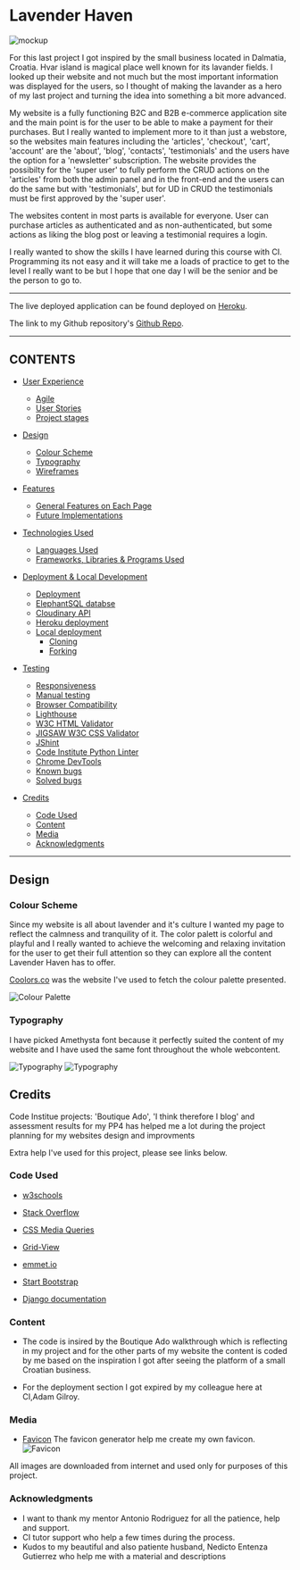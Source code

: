 # Lavender Haven

![mockup](readme_img/amiresponsive.png)

For this last project I got inspired by the small business located in Dalmatia, Croatia. Hvar island is magical place well known for its lavander fields. I looked up their website and not much but the most important information was displayed for the users, so I thought of making the lavander as a hero of my last project and turning the idea into something a bit more advanced.

My website is a fully functioning B2C and B2B e-commerce application site and the main point is for the user to be able to make a payment for their purchases. But I really wanted to implement more to it than just a webstore, so the websites main features including the 'articles', 'checkout', 'cart', 'account' are the 'about', 'blog', 'contacts', 'testimonials' and the users have the option for a 'newsletter' subscription. The website provides the possibilty for the 'super user' to fully perform the CRUD actions on the 'articles' from both the admin panel and in the front-end and the users can do the same but with 'testimonials', but for UD in CRUD the testimonials must be first approved by the 'super user'.

The websites content in most parts is available for everyone. User can purchase articles as authenticated and as non-authenticated, but some actions as liking the blog post or leaving a testimonial requires a login.

I really wanted to show the skills I have learned during this course with CI. Programming its not easy and it will take me a loads of practice to get to the level I really want to be but I hope that one day I will be the senior and be the person to go to. 

<hr>

The live deployed application can be found deployed on [Heroku]().

The link to my Github repository's [Github Repo](https://github.com/Balkaneros91/Lavender-Haven-PP5).

<hr>

## CONTENTS

- [User Experience](#user-experience-ux)

  - [Agile](#agile)
  - [User Stories](#user-stories)
  - [Project stages](#project-stages)

- [Design](#design)

  - [Colour Scheme](#colour-scheme)
  - [Typography](#typography)
  - [Wireframes](#wireframes)

- [Features](#features)

  - [General Features on Each Page](#general-features-on-each-page)
  - [Future Implementations](#future-implementations)

- [Technologies Used](#technologies-used)

  - [Languages Used](#languages-used)
  - [Frameworks, Libraries & Programs Used](#frameworks-libraries--programs-used)

- [Deployment & Local Development](#deployment--local-development)

  - [Deployment](#deployment)
  - [ElephantSQL databse](#elephantsql-database)
  - [Cloudinary API](#cloudinary-api)
  - [Heroku deployment](#heroku-deployment)
  - [Local deployment](#local-deployment)
    - [Cloning](#cloning)
    - [Forking](#forking)

- [Testing](#testing)

  - [Responsiveness](#responsiveness)
  - [Manual testing](#manual-testing)
  - [Browser Compatibility](#browser-compatibility)
  - [Lighthouse](#lighthouse)
  - [W3C HTML Validator](#w3c-html-validator)
  - [JIGSAW W3C CSS Validator](#jigsaw-w3c-css-validator)
  - [JShint](#jshint)
  - [Code Institute Python Linter](#code-institute-python-linter)
  - [Chrome DevTools](#chrome-devTools)
  - [Known bugs](#known-bugs)
  - [Solved bugs](#solved-bugs)

- [Credits](#credits)
  - [Code Used](#code-used)
  - [Content](#content)
  - [Media](#media)
  - [Acknowledgments](#acknowledgments)

<hr>


## Design

### Colour Scheme

Since my website is all about lavender and it's culture I wanted my page to reflect the calmness and tranquility of it. The color palett is colorful and playful and I really wanted to achieve the welcoming and relaxing invitation for the user to get their full attention so they can explore all the content Lavender Haven has to offer.

[Coolors.co](https://coolors.co/) was the website I've used to fetch the colour palette presented.

![Colour Palette](readme_img/coolors.png)

### Typography

I have picked Amethysta font because it perfectly suited the content of my website and I have used the same font throughout the whole webcontent.

![Typography](readme_img/google_fonts_family.png)
![Typography](readme_img/google_fonts_style.png)


## Credits

Code Institue projects: 'Boutique Ado', 'I think therefore I blog' and assessment results for my PP4 has helped me a lot during the project planning for my websites design and improvments

Extra help I've used for this project, please see links below.

### Code Used

- [w3schools](https://www.w3schools.com/)
- [Stack Overflow](https://stackoverflow.com/)
- [CSS Media Queries](https://www.w3schools.com/css/css3_mediaqueries.asp)
- [Grid-View](https://www.w3schools.com/css/css_rwd_grid.asp)
- [emmet.io](https://docs.emmet.io/cheat-sheet/)

- [Start Bootstrap](https://startbootstrap.com/theme/clean-blog)
- [Django documentation](https://docs.djangoproject.com/en/3.2/)

### Content

- The code is insired by the Boutique Ado walkthrough which is reflecting in my project and for the other parts of my website the content is coded by me based on the inspiration I got after seeing the platform of a small Croatian business.

- For the deployment section I got expired by my colleague here at CI,Adam Gilroy.

### Media

- [Favicon](https://realfavicongenerator.net/) The favicon generator help me create my own favicon. <br>
  ![Favicon](readme_img/my_favicon.png)

All images are downloaded from internet and used only for purposes of this project.

### Acknowledgments

- I want to thank my mentor Antonio Rodriguez for all the patience, help and support.
- CI tutor support who help a few times during the process.
- Kudos to my beautiful and also patiente husband, Nedicto Entenza Gutierrez who help me with a material and descriptions 
